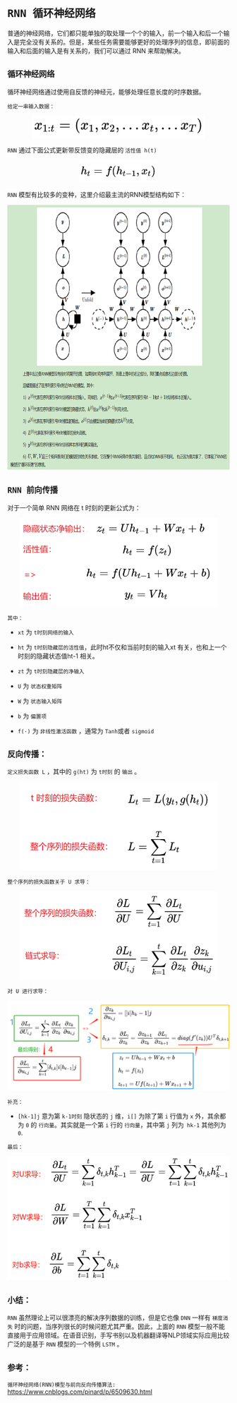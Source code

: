 # `RNN 循环神经网络`

普通的神经网络，它们都只能单独的取处理一个个的输入，前一个输入和后一个输入是完全没有关系的。但是，某些任务需要能够更好的处理序列的信息，即前面的输入和后面的输入是有关系的，我们可以通过 RNN 来帮助解决。


## `循环神经网络`

循环神经网络通过使用自反馈的神经元，能够处理任意长度的时序数据。

`给定一串输入数据：`

<div align=center><img  height="50" src="./static/2.jpg"/></div>

`RNN` 通过下面公式更新带反馈变的隐藏层的 `活性值 h(t)`

<div align=center><img height="50"  src="./static/3.jpg"/></div>


`RNN` 模型有比较多的变种，这里介绍最主流的RNN模型结构如下：

<div align=center><img width="800" height="600"  src="./static/rnn模型.jpg"/></div>



## `RNN 前向传播`
   
对于一个简单 RNN 网络在 t 时刻的更新公式为：

<div align=center><img width="450" height="200"  src="./static/4-1.jpg"/></div>

`其中：`

* `xt` 为 `t时刻网络的输入`

* `ht` 为 `t时刻隐藏层的活性值`，此时ht不仅和当前时刻的输入xt 有关，也和上一个时刻的隐藏状态值ht-1 相关。

* `zt` 为 `t时刻隐藏层的净输入`

* `U` 为 `状态权重矩阵`

* `W` 为 `状态输入矩阵`

* `b` 为 `偏置项`

* `f(·)` 为 `非线性激活函数` ，通常为 `Tanh`或者 `sigmoid`


## `反向传播：`

`定义损失函数 L` ，其中的 `g(ht)` 为 `t时刻` 的 `输出` 。

<div align=center><img width="450" height="200"  src="./static/损失函数.jpg"/></div>

`整个序列的损失函数关于 U 求导：`

<div align=center><img width="450" height="200"  src="./static/反向传播1.jpg"/></div>

`对 U 进行求导：`

<div align=center><img   src="./static/反向传播2.jpg"/></div>



`补充：`

* `[hk-1]j` 意为第 `k-1时刻` 隐状态的 `j` 维，`i[]` 为除了第 `i` 行值为 `x` 外，其余都为 `0` 的 `行向量`。其实就是一个第 `i` 行的 `行向量`，其中第 `j` 列为` hk-1` 其他列为 `0`.

`最后：`

<div align=center><img  width="600" height="280" src="./static/反向传播3.jpg"/></div>


## `小结：`

`RNN` 虽然理论上可以很漂亮的解决序列数据的训练，但是它也像 `DNN` 一样有 `梯度消失` 时的问题，当序列很长的时候问题尤其严重。因此，上面的 `RNN` 模型一般不能直接用于应用领域。在语音识别，手写书别以及机器翻译等NLP领域实际应用比较广泛的是基于 `RNN` 模型的一个特例 `LSTM` 。
 

## `参考：`

`循环神经网络(RNN)模型与前向反向传播算法: `https://www.cnblogs.com/pinard/p/6509630.html